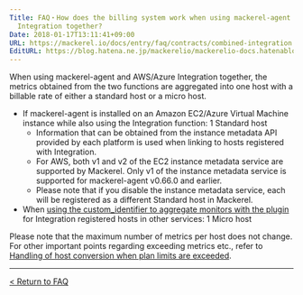 ```yaml
---
Title: FAQ・How does the billing system work when using mackerel-agent and AWS / Azure
  Integration together?
Date: 2018-01-17T13:11:41+09:00
URL: https://mackerel.io/docs/entry/faq/contracts/combined-integration
EditURL: https://blog.hatena.ne.jp/mackerelio/mackerelio-docs.hatenablog.mackerel.io/atom/entry/8599973812338374890
---
```


When using mackerel-agent and AWS/Azure Integration together, the metrics obtained from the two functions are aggregated into one host with a billable rate of either a standard host or a micro host.

- If mackerel-agent is installed on an Amazon EC2/Azure Virtual Machine instance while also using the Integration function: 1 Standard host
    - Information that can be obtained from the instance metadata API provided by each platform is used when linking to hosts registered with Integration.
    - For AWS, both v1 and v2 of the EC2 instance metadata service are supported by Mackerel. Only v1 of the instance metadata service is supported for mackerel-agent v0.66.0 and earlier.
    - Please note that if you disable the instance metadata service, each will be registered as a different Standard host in Mackerel.
- When [using the custom_identifier to aggregate monitors with the plugin](https://mackerel.io/docs/entry/integrations/aws#plugin-custom-identifier) for Integration registered hosts in other services: 1 Micro host

Please note that the maximum number of metrics per host does not change. For other important points regarding exceeding metrics etc., refer to [Handling of host conversion when plan limits are exceeded](https://mackerel.io/docs/entry/faq/contracts/limit-exceeded-conversion).

---

[< Return to FAQ](https://mackerel.io/docs/entry/faq)
